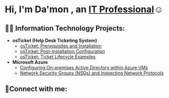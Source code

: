 <h1>Hi, I'm Da'mon , an <a href=>IT Professional</a>☺</h1>

<h2>👨‍💻 Information Technology Projects:</h2>

- <b>osTicket (Help Desk Ticketing System)</b>
  - [osTicket: Prerequisites and Installation](https://github.com/DaMon-02/osticket-prereqs)
  - [osTicket: Post-Installation Configuration](https://github.com/DaMon-02/post-install-config)
  - [osTicket: Ticket Lifecycle Examples](https://github.com/DaMon-02/ticket-lifecycle)
- <b>Microsoft Azure</b>
  - [Configuring On-premises Active Directory within Azure VMs](https:/github.com/DaMon-02/configure-ad)
  - [Network Security Groups (NSGs) and Inspecting Network Protocols](https://github.com/DaMon-02/azure-network-protocols)

<h2>🤳Connect with me:</h2>



 

